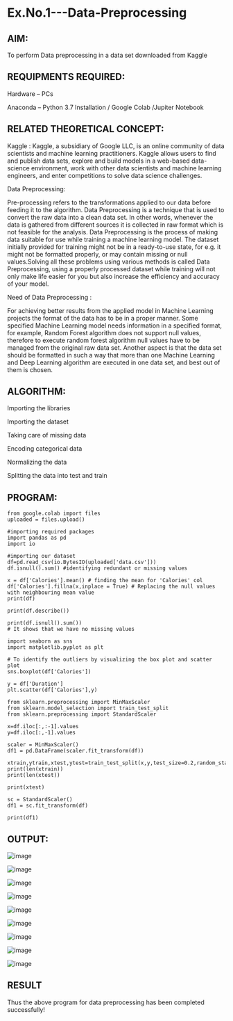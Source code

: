 # Ex.No.1---Data-Preprocessing
## AIM:

To perform Data preprocessing in a data set downloaded from Kaggle

## REQUIPMENTS REQUIRED:

Hardware – PCs

Anaconda – Python 3.7 Installation / Google Colab /Jupiter Notebook

## RELATED THEORETICAL CONCEPT:
Kaggle :
Kaggle, a subsidiary of Google LLC, is an online community of data scientists and machine learning practitioners. Kaggle allows users to find and publish data sets, explore and build models in a web-based data-science environment, work with other data scientists and machine learning engineers, and enter competitions to solve data science challenges.

Data Preprocessing:

Pre-processing refers to the transformations applied to our data before feeding it to the algorithm. Data Preprocessing is a technique that is used to convert the raw data into a clean data set. In other words, whenever the data is gathered from different sources it is collected in raw format which is not feasible for the analysis.
Data Preprocessing is the process of making data suitable for use while training a machine learning model. The dataset initially provided for training might not be in a ready-to-use state, for e.g. it might not be formatted properly, or may contain missing or null values.Solving all these problems using various methods is called Data Preprocessing, using a properly processed dataset while training will not only make life easier for you but also increase the efficiency and accuracy of your model.

Need of Data Preprocessing :

For achieving better results from the applied model in Machine Learning projects the format of the data has to be in a proper manner. Some specified Machine Learning model needs information in a specified format, for example, Random Forest algorithm does not support null values, therefore to execute random forest algorithm null values have to be managed from the original raw data set.
Another aspect is that the data set should be formatted in such a way that more than one Machine Learning and Deep Learning algorithm are executed in one data set, and best out of them is chosen.


## ALGORITHM:

Importing the libraries

Importing the dataset

Taking care of missing data

Encoding categorical data

Normalizing the data

Splitting the data into test and train

## PROGRAM:

```
from google.colab import files
uploaded = files.upload()

#importing required packages
import pandas as pd
import io

#importing our dataset
df=pd.read_csv(io.BytesIO(uploaded['data.csv']))
df.isnull().sum() #identifying redundant or missing values

x = df['Calories'].mean() # finding the mean for 'Calories' col
df['Calories'].fillna(x,inplace = True) # Replacing the null values with neighbouring mean value
print(df)

print(df.describe())

print(df.isnull().sum())
# It shows that we have no missing values

import seaborn as sns
import matplotlib.pyplot as plt

# To identify the outliers by visualizing the box plot and scatter plot
sns.boxplot(df['Calories'])

y = df['Duration']
plt.scatter(df['Calories'],y)

from sklearn.preprocessing import MinMaxScaler
from sklearn.model_selection import train_test_split
from sklearn.preprocessing import StandardScaler

x=df.iloc[:,:-1].values
y=df.iloc[:,-1].values

scaler = MinMaxScaler()
df1 = pd.DataFrame(scaler.fit_transform(df))

xtrain,ytrain,xtest,ytest=train_test_split(x,y,test_size=0.2,random_state=2)
print(len(xtrain))
print(len(xtest))

print(xtest)

sc = StandardScaler()
df1 = sc.fit_transform(df)

print(df1)
```


## OUTPUT:
![image](https://user-images.githubusercontent.com/114254543/192131319-ed941cc7-b220-4ba2-96d4-071a811118d5.png)

![image](https://user-images.githubusercontent.com/114254543/192131363-c6f11813-7b07-48c8-90ec-c5f1926e8a29.png)

![image](https://user-images.githubusercontent.com/114254543/192131385-7a874368-edc2-440c-b83b-9eb4e5c7058d.png)

![image](https://user-images.githubusercontent.com/114254543/192131394-9ce892a1-0a9a-4e0e-98c0-d6809ca06830.png)

![image](https://user-images.githubusercontent.com/114254543/192131400-97c2401b-1685-4c7c-a15f-115880687871.png)

![image](https://user-images.githubusercontent.com/114254543/192131408-df0d7073-6b57-4d05-b8b7-9f6bcf83aeda.png)

![image](https://user-images.githubusercontent.com/114254543/192131423-514bc110-25f7-4c94-a969-08605a188f4c.png)

![image](https://user-images.githubusercontent.com/114254543/192131441-474204fd-1180-4772-a1db-c702083e4f13.png)

![image](https://user-images.githubusercontent.com/114254543/192131457-f1a1af2e-9c16-4761-bb9f-e473e0b28de4.png)


## RESULT
Thus the above program for data preprocessing has been completed successfully!
        
